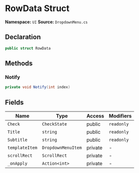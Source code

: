 # RowData Struct

**Namespace:** `UI`
**Source:** `DropdownMenu.cs`

## Declaration

```csharp
public struct RowData
```

## Methods

### Notify

```csharp
private void Notify(int index)
```

## Fields

| Name | Type | Access | Modifiers |
|------|------|--------|-----------|
| `Check` | `CheckState` | public | `readonly` |
| `Title` | `string` | public | `readonly` |
| `Subtitle` | `string` | public | `readonly` |
| `templateItem` | `DropdownMenuItem` | private | - |
| `scrollRect` | `ScrollRect` | private | - |
| `_onApply` | `Action<int>` | private | - |

